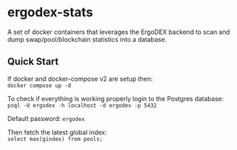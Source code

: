 # ergodex-stats

A set of docker containers that leverages the ErgoDEX backend to scan and dump swap/pool/blockchain statistics into a database.


## Quick Start

If docker and docker-compose v2 are setup then:  
`docker compose up -d`

To check if everything is working properly login to the Postgres database:  
`psql -U ergodex -h localhost -d ergodex -p 5432`

Default password: `ergodex`

Then fetch the latest global index:  
`select max(gindex) from pools;`
